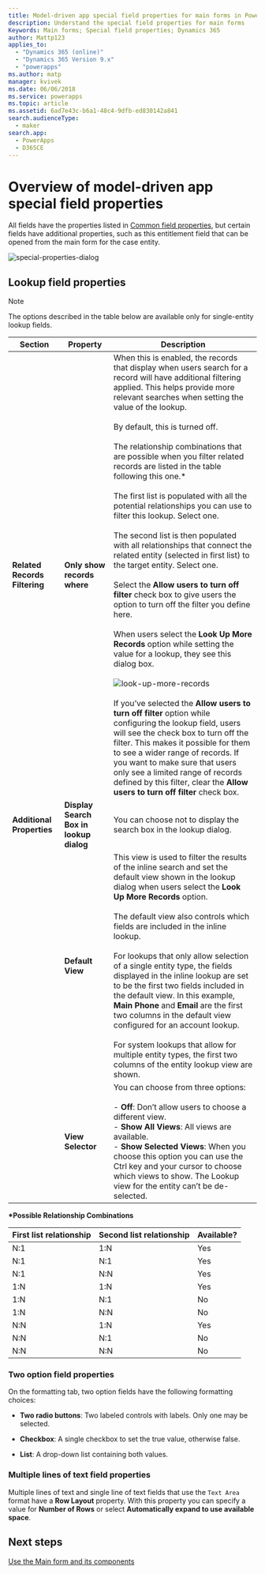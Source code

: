 ```yaml
---
title: Model-driven app special field properties for main forms in Power Apps | MicrosoftDocs
description: Understand the special field properties for main forms
Keywords: Main forms; Special field properties; Dynamics 365
author: Mattp123
applies_to: 
  - "Dynamics 365 (online)"
  - "Dynamics 365 Version 9.x"
  - "powerapps"
ms.author: matp
manager: kvivek
ms.date: 06/06/2018
ms.service: powerapps
ms.topic: article
ms.assetid: 6ad7e43c-b6a1-48c4-9dfb-ed830142a841
search.audienceType: 
  - maker
search.app: 
  - PowerApps
  - D365CE
---
```

# Overview of model-driven app special field properties

 All fields have the properties listed in [Common field properties](common-field-properties-legacy.md), but certain fields have additional properties, such as this entitlement field that can be opened from the main form for the case entity.  

![special-properties-dialog](media/special-properties.png)
  
<a name="BKMK_LookupFieldProperties"></a>  
 
## Lookup field properties  
  
> [!NOTE]
>  The options described in the table below are available only for single-entity lookup fields.  
  
|Section|Property|Description|  
|-------------|--------------|-----------------|  
|**Related Records Filtering**|**Only show records where**|When this is enabled, the records that display when users search for a record will have additional filtering applied. This helps provide more relevant searches when setting the value of the lookup.<br /><br /> By default, this is turned off.<br /><br /> The relationship combinations that are possible when you filter related records are listed in the table following this one.*<br /><br /> The first list is populated with all the potential relationships you can use to filter this lookup. Select one.<br /><br /> The second list is then populated with all relationships that connect the related entity (selected in first list) to the target entity. Select one.<br /><br /> Select the **Allow users to turn off filter** check box to give users the option to turn off the filter you define here.<br /><br /> When users select the **Look Up More Records** option while setting the value for a lookup, they see this dialog box.<br /><br /> ![look-up-more-records](media/crm-ua-v-8-1-look-up-more-records.png) <br /><br /> If you’ve selected the **Allow users to turn off filter** option while configuring the lookup field, users will see the check box to turn off the filter.  This makes it possible for them to see a wider range of records. If you want to make sure that users only see a limited range of records defined by this filter, clear the  **Allow users to turn off filter** check box.|  
|**Additional Properties**|**Display Search Box in lookup dialog**|You can choose not to display the search box in the lookup dialog.|  
||**Default View**|This view is used to filter the results of the inline search and set the default view shown in the lookup dialog when users select the **Look Up More Records** option.<br /><br /> The default view also controls which fields are included in the inline lookup.<br /><br /> For lookups that only allow selection of a single entity type, the fields displayed in the inline lookup are set to be the first two fields included in the default view. In this example, **Main Phone** and **Email** are the first two columns in the default view configured for an account lookup.<br /><br /> For system lookups that allow for multiple entity types, the first two columns of the entity lookup view are shown.|  
||**View Selector**|You can choose from three options:<br /><br /> -   **Off**: Don’t allow users to choose a different view.<br />-   **Show All Views**: All views are available.<br />-   **Show Selected Views**: When you choose this option you can use the Ctrl key and your cursor to choose which views to show. The Lookup view for the entity can’t be de-selected.|  
  
 **\*Possible Relationship Combinations**  
  
|First list relationship|Second list relationship|Available?|  
|-----------------------------|------------------------------|----------------|  
|N:1|1:N|Yes|  
|N:1|N:1|Yes|  
|N:1|N:N|Yes|  
|1:N|1:N|Yes|  
|1:N|N:1|No|  
|1:N|N:N|No|  
|N:N|1:N|Yes|  
|N:N|N:1|No|  
|N:N|N:N|No|  
  
<a name="BKMK_TwoOptionProperties"></a>   

### Two option field properties  
 On the formatting tab, two option fields have the following formatting choices:  
  
- **Two radio buttons**: Two labeled controls with labels. Only one may be selected.  
  
- **Checkbox**: A single checkbox to set the true value, otherwise false.  
  
- **List**: A drop-down list containing both values.  
  
<a name="BKMK_MultipleLinesOfTextProperties"></a>   

### Multiple lines of text field properties  
 Multiple lines of text and single line of text fields that use the `Text Area` format have a **Row Layout** property. With this property you can specify a value for **Number of Rows** or select **Automatically expand to use available space**.  

## Next steps

[Use the Main form and its components](use-main-form-and-components.md)
